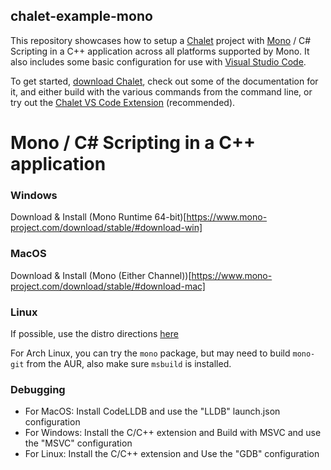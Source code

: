 ## chalet-example-mono

This repository showcases how to setup a [Chalet](https://www.chalet-work.space) project with [Mono](https://www.mono-project.com) / C# Scripting in a C++ application across all platforms supported by Mono. It also includes some basic configuration for use with [Visual Studio Code](https://code.visualstudio.com/).

To get started, [download Chalet](https://www.chalet-work.space/download), check out some of the documentation for it, and either build with the various commands from the command line, or try out the [Chalet VS Code Extension](https://marketplace.visualstudio.com/items?itemName=chalet-org.vscode-chalet) (recommended).

# Mono / C# Scripting in a C++ application

### Windows

Download & Install (Mono Runtime 64-bit)[https://www.mono-project.com/download/stable/#download-win]

### MacOS

Download & Install (Mono (Either Channel))[https://www.mono-project.com/download/stable/#download-mac]

### Linux

If possible, use the distro directions [here](https://www.mono-project.com/download/stable/#download-lin)

For Arch Linux, you can try the `mono` package, but may need to build `mono-git` from the AUR, also make sure `msbuild` is installed.

### Debugging

* For MacOS: Install CodeLLDB and use the "LLDB" launch.json configuration
* For Windows: Install the C/C++ extension and Build with MSVC and use the "MSVC" configuration
* For Linux: Install the C/C++ extension and Use the "GDB" configuration
